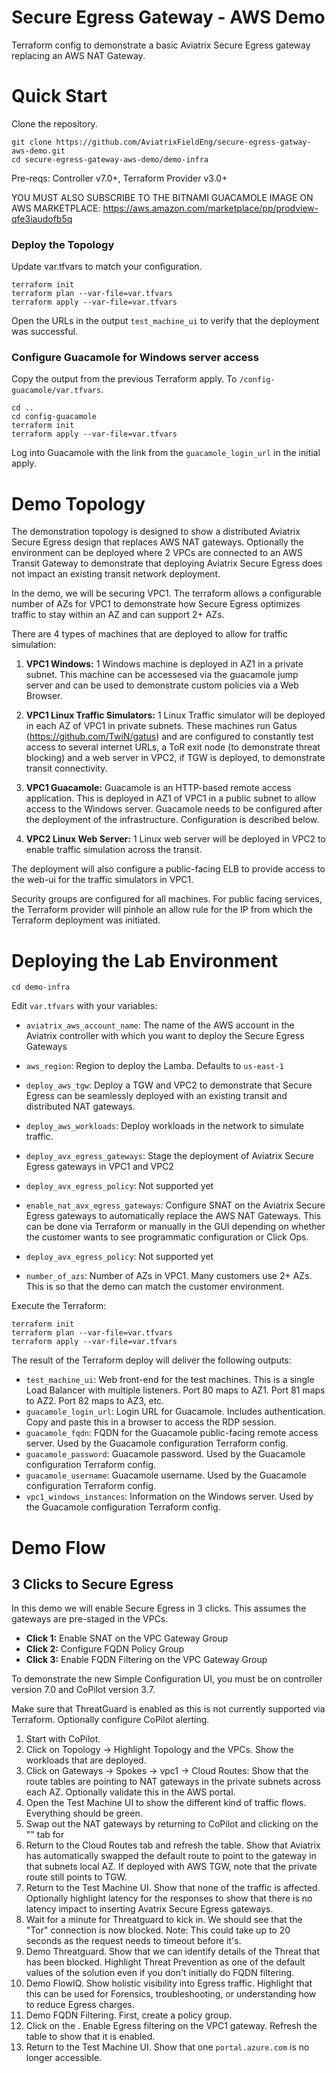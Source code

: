 # Secure Egress Gateway - AWS Demo
Terraform config to demonstrate a basic Aviatrix Secure Egress gateway replacing an AWS NAT Gateway.

# Quick Start

Clone the repository.

```
git clone https://github.com/AviatrixFieldEng/secure-egress-gatway-aws-demo.git
cd secure-egress-gateway-aws-demo/demo-infra
```

Pre-reqs: Controller v7.0+, Terraform Provider v3.0+

YOU MUST ALSO SUBSCRIBE TO THE BITNAMI GUACAMOLE IMAGE ON AWS MARKETPLACE: https://aws.amazon.com/marketplace/pp/prodview-qfe3iaudofb5q

### Deploy the Topology

Update var.tfvars to match your configuration.

```
terraform init
terraform plan --var-file=var.tfvars
terraform apply --var-file=var.tfvars
```

Open the URLs in the output `test_machine_ui` to verify that the deployment was successful.


### Configure Guacamole for Windows server access

Copy the output from the previous Terraform apply.  To `/config-guacamole/var.tfvars`.

```
cd ..
cd config-guacamole
terraform init
terraform apply --var-file=var.tfvars
```

Log into Guacamole with the link from the `guacamole_login_url` in the initial apply.


# Demo Topology

The demonstration topology is designed to show a distributed Aviatrix Secure Egress design that replaces AWS NAT gateways.  Optionally the environment can be deployed where 2 VPCs are connected to an AWS Transit Gateway to demonstrate that deploying Aviatrix Secure Egress does not impact an existing transit network deployment.

In the demo, we will be securing VPC1.  The terraform allows a configurable number of AZs for VPC1 to demonstrate how Secure Egress optimizes traffic to stay within an AZ and can support 2+ AZs.

There are 4 types of machines that are deployed to allow for traffic simulation:

1. **VPC1 Windows:** 1 Windows machine is deployed in AZ1 in a private subnet.  This machine can be accessesed via the guacamole jump server and can be used to demonstrate custom policies via a Web Browser.

2. **VPC1 Linux Traffic Simulators:** 1 Linux Traffic simulator will be deployed in each AZ of VPC1 in private subnets.  These machines run Gatus (https://github.com/TwiN/gatus) and are configured to constantly test access to several internet URLs, a ToR exit node (to demonstrate threat blocking) and a web server in VPC2, if TGW is deployed, to demonstrate transit connectivity.

3. **VPC1 Guacamole:** Guacamole is an HTTP-based remote access application.  This is deployed in AZ1 of VPC1 in a public subnet to allow access to the Windows server.  Guacamole needs to be configured after the deployment of the infrastructure.  Configuration is described below.

4. **VPC2 Linux Web Server:** 1 Linux web server will be deployed in VPC2 to enable traffic simulation across the transit.

The deployment will also configure a public-facing ELB to provide access to the web-ui for the traffic simulators in VPC1.

Security groups are configured for all machines.  For public facing services, the Terraform provider will pinhole an allow rule for the IP from which the Terraform deployment was initiated.


# Deploying the Lab Environment

```
cd demo-infra
```

Edit `var.tfvars` with your variables:

* `aviatrix_aws_account_name`: The name of the AWS account in the Aviatrix controller with which you want to deploy the Secure Egress Gateways

* `aws_region`: Region to deploy the Lamba. Defaults to `us-east-1`

* `deploy_aws_tgw`: Deploy a TGW and VPC2 to demonstrate that Secure Egress can be seamlessly deployed with an existing transit and distributed NAT gateways.

* `deploy_aws_workloads`: Deploy workloads in the network to simulate traffic.

* `deploy_avx_egress_gateways`: Stage the deployment of Aviatrix Secure Egress gateways in VPC1 and VPC2

* `deploy_avx_egress_policy`: Not supported yet

* `enable_nat_avx_egress_gateways`: Configure SNAT on the Aviatrix Secure Egress gateways to automatically replace the AWS NAT Gateways. This can be done via Terraform or manually in the GUI depending on whether the customer wants to see programmatic configuration or Click Ops.

* `deploy_avx_egress_policy`: Not supported yet

* `number_of_azs`: Number of AZs in VPC1.  Many customers use 2+ AZs.  This is so that the demo can match the customer environment.


Execute the Terraform:

```
terraform init
terraform plan --var-file=var.tfvars
terraform apply --var-file=var.tfvars
```

The result of the Terraform deploy will deliver the following outputs:

* `test_machine_ui`: Web front-end for the test machines.  This is a single Load Balancer with multiple listeners.  Port 80 maps to AZ1.  Port 81 maps to AZ2.  Port 82 maps to AZ3, etc.
* `guacamole_login_url`: Login URL for Guacamole.  Includes authentication.  Copy and paste this in a browser to access the RDP session.
* `guacamole_fqdn`: FQDN for the Guacamole public-facing remote access server. Used by the Guacamole configuration Terraform config.
* `guacamole_password`: Guacamole password. Used by the Guacamole configuration Terraform config.
* `guacamole_username`: Guacamole username. Used by the Guacamole configuration Terraform config.
* `vpc1_windows_instances`: Information on the Windows server. Used by the Guacamole configuration Terraform config.

# Demo Flow

## 3 Clicks to Secure Egress
In this demo we will enable Secure Egress in 3 clicks.  This assumes the gateways are pre-staged in the VPCs.

* **Click 1:** Enable SNAT on the VPC Gateway Group
* **Click 2:** Configure FQDN Policy Group
* **Click 3:** Enable FQDN Filtering on the VPC Gateway Group

To demonstrate the new Simple Configuration UI, you must be on controller version 7.0 and CoPilot version 3.7.

Make sure that ThreatGuard is enabled as this is not currently supported via Terraform.  Optionally configure CoPilot alerting.

1. Start with CoPilot.  
2. Click on Topology -> Highlight Topology and the VPCs.  Show the workloads that are deployed.
3. Click on Gateways -> Spokes -> vpc1 -> Cloud Routes:  Show that the route tables are pointing to NAT gateways in the private subnets across each AZ.  Optionally validate this in the AWS portal.
4. Open the Test Machine UI to show the different kind of traffic flows.  Everything should be green.
5. Swap out the NAT gateways by returning to CoPilot and clicking on the "" tab for 
6. Return to the Cloud Routes tab and refresh the table.  Show that Aviatrix has automatically swapped the default route to point to the gateway in that subnets local AZ.  If deployed with AWS TGW, note that the private route still points to TGW.
7. Return to the Test Machine UI.  Show that none of the traffic is affected.  Optionally highlight latency for the responses to show that there is no latency impact to inserting Avatrix Secure Egress gateways.
8. Wait for a minute for Threatguard to kick in.  We should see that the "Tor" connection is now blocked.  Note: This could take up to 20 seconds as the request needs to timeout before it's.
9. Demo Threatguard.  Show that we can identify details of the Threat that has been blocked.  Highlight Threat Prevention as one of the default values of the solution even if you don't initially do FQDN filtering.
10. Demo FlowIQ.  Show holistic visibility into Egress traffic.  Highlight that this can be used for Forensics, troubleshooting, or understanding how to reduce Egress charges.
11. Demo FQDN Filtering.  First, create a policy group.  
12. Click on the .  Enable Egress filtering on the VPC1 gateway.  Refresh the table to show that it is enabled.
13. Return to the Test Machine UI.  Show that one `portal.azure.com` is no longer accessible.